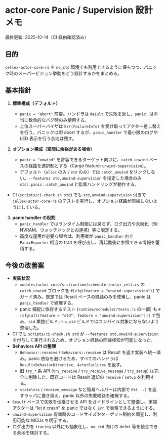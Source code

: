 # actor-core Panic / Supervision 設計メモ

最終更新: 2025-10-14（CI 経由確認済み）

## 目的

`cellex-actor-core-rs` を `no_std` 環境でも利用できるように保ちつつ、パニック時のスーパービジョン挙動をどう設計するかをまとめる。

## 基本指針

1. **標準構成（デフォルト）**
   - `panic = "abort"` 前提。ハンドラは `Result` で失敗を返し、`panic!` は本当に致命的なバグ時のみ使用する。
   - 上位スーパーバイザは `Err(FailureInfo)` を受け取ってアクター差し替えを行う。パニックは即 abort するが、`panic_handler` で最小限のログや LED 表示を行う余地は残す。

2. **オプション構成（空間に余裕がある場合）**
   - `panic = "unwind"` を許容できるターゲット向けに、`catch_unwind` ベースの経路を選択制とする（Cargo feature: `unwind-supervision`）。
   - デフォルト（`alloc` のみ / `std` のみ）では `catch_unwind` をリンクしない。`--features std,unwind-supervision` を指定した場合のみ `std::panic::catch_unwind` と監督ハンドリングが動作する。
- CI (`scripts/ci-check.sh std`) でも `std,unwind-supervision` 付きで `cellex-actor-core-rs` のテストを実行し、オプション経路が回帰しないようにしている。

3. **panic handler の役割**
   - `panic_handler` ではランタイム制御には戻らず、ログ出力や永続化（例: NVRAM、ウォッチドッグとの連携）等に限定する。
   - 高度な運用が必要な場合は、利用者が `panic_handler` 内で `PanicReporter` 相当の trait を呼び出し、再起動後に参照できる情報を蓄積する。

## 今後の改善案

- **実装状況**
  - `modules/actor-core/src/runtime/scheduler/actor_cell.rs` の `catch_unwind` ブロックを `#[cfg(feature = "unwind-supervision")]` でガード済み。既定では Result ベースの経路のみを使用し、panic は `panic_handler` で処理する。
  - panic 捕捉に依存するテスト (`runtime/scheduler/tests.rs` の一部) も `#[cfg(all(feature = "std", feature = "unwind-supervision"))]` で包み、`std` 単独ビルド／`no_std` ビルドではコンパイル対象にならないよう整理した。
- CI でも `scripts/ci-check.sh std` が `--features std,unwind-supervision` を付与して実行されるため、オプション経路の回帰検知が可能になった。
- **Behaviors API の整理**
  - `Behavior::receive` / `Behaviors::receive` は Result を返す実装へ統一済み。panic 依存を避けるため、すべてのハンドラは `Result<BehaviorDirective, ActorFailure>` を返す。
  - 旧 `try_*` 系 API (`try_receive` / `try_receive_message` / `try_setup`) は完全に削除した。既存コードは Result 返却の `receive` / `setup` を利用する。
  - `stateless` / `receive_message` など簡易ヘルパーは内部で `Ok(...)` を返すラッパに置き換え、panic 以外の失敗経路を確保する。
- `Result` ベースで失敗を伝播させる API をガイドラインとして整備し、末端アクターは “let it crash” を panic ではなく `Err` で表現できるようにする。
- `unwind-supervision` 有効時のコードサイズやターゲット制約を調査し、利用可能な MCUs を明示する。
- ログ出力を `tracing` 以外にも抽象化し、`no_std` 向けの `defmt` 等を統合できる余地を検討する。
